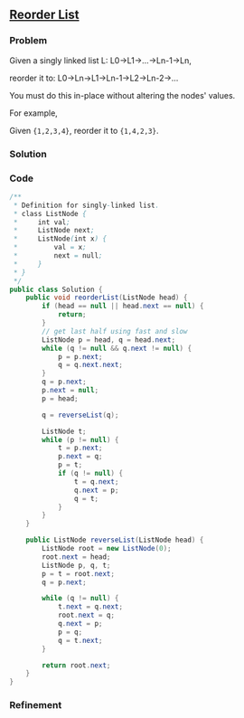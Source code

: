 ## [Reorder List](https://leetcode.com/problems/reorder-list/)

### Problem

Given a singly linked list L: L0→L1→…→Ln-1→Ln,

reorder it to: L0→Ln→L1→Ln-1→L2→Ln-2→…

You must do this in-place without altering the nodes' values.

For example,

Given `{1,2,3,4}`, reorder it to `{1,4,2,3}`.

### Solution


### Code

``` Java
/**
 * Definition for singly-linked list.
 * class ListNode {
 *     int val;
 *     ListNode next;
 *     ListNode(int x) {
 *         val = x;
 *         next = null;
 *     }
 * }
 */
public class Solution {
	public void reorderList(ListNode head) {
		if (head == null || head.next == null) {
			return;
		}
		// get last half using fast and slow
		ListNode p = head, q = head.next;
		while (q != null && q.next != null) {
			p = p.next;
			q = q.next.next;
		}
		q = p.next;
		p.next = null;
		p = head;

		q = reverseList(q);

		ListNode t;
		while (p != null) {
			t = p.next;
			p.next = q;
			p = t;
			if (q != null) {
				t = q.next;
				q.next = p;
				q = t;
			}
		}
	}

	public ListNode reverseList(ListNode head) {
		ListNode root = new ListNode(0);
		root.next = head;
		ListNode p, q, t;
		p = t = root.next;
		q = p.next;

		while (q != null) {
			t.next = q.next;
			root.next = q;
			q.next = p;
			p = q;
			q = t.next;
		}

		return root.next;
	}
}
```

### Refinement
